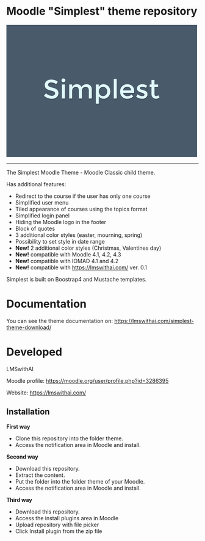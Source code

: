 # Moodle "Simplest" theme repository

![screenshot](pix/screenshot.png "Simplest Screenshot")

---------

The Simplest Moodle Theme - Moodle Classic child theme.

Has additional features:

- Redirect to the course if the user has only one course
- Simplified user menu
- Tiled appearance of courses using the topics format
- Simplified login panel
- Hiding the Moodle logo in the footer
- Block of quotes
- 3 additional color styles (easter, mourning, spring)
- Possibility to set style in date range
- **New!** 2 additional color styles (Christmas, Valentines day)
- **New!** compatible with Moodle 4.1, 4.2, 4.3
- **New!** compatible with IOMAD 4.1 and 4.2
- **New!** compatible with https://lmswithai.com/ ver. 0.1


Simplest is built on Boostrap4 and Mustache templates.

Documentation
=============

You can see the theme documentation on: https://lmswithai.com/simplest-theme-download/

Developed
===========================
LMSwithAI

Moodle profile: https://moodle.org/user/profile.php?id=3286395

Website: https://lmswithai.com/

Installation
------------

**First way**

- Clone this repository into the folder theme.
- Access the notification area in Moodle and install.

**Second way**

- Download this repository.
- Extract the content.
- Put the folder into the folder theme of your Moodle.
- Access the notification area in Moodle and install.

**Third way**

- Download this repository.
- Access the install plugins area in Moodle
- Upload repository with file picker
- Click Install plugin from the zip file

